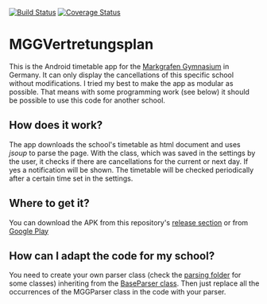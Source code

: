 [![Build Status](https://travis-ci.org/d-Rickyy-b/MGGVertretungsplan.svg?branch=master)](https://travis-ci.org/d-Rickyy-b/MGGVertretungsplan) [![Coverage Status](https://coveralls.io/repos/github/d-Rickyy-b/MGGVertretungsplan/badge.svg?branch=master)](https://coveralls.io/github/d-Rickyy-b/MGGVertretungsplan?branch=master)

# MGGVertretungsplan
This is the Android timetable app for the [Markgrafen Gymnasium](https://www.mgg.karlsruhe.de/stupla/stupla.php) in Germany. It can only display the cancellations of this specific school without modifications. I tried my best to make the app as modular as possible. That means with some programming work (see below) it should be possible to use this code for another school.

## How does it work?
The app downloads the school's timetable as html document and uses *jsoup* to parse the page. With the class, which was saved in the settings by the user, it checks if there are cancellations for the current or next day. If yes a notification will be shown. The timetable will be checked periodically after a certain time set in the settings.

## Where to get it?
You can download the APK from this repository's [release section](https://github.com/d-Rickyy-b/MGGVertretungsplan/releases/) or from [Google Play](https://play.google.com/store/apps/details?id=de.aurora.mggvertretungsplan)


## How can I adapt the code for my school?
You need to create your own parser class (check the [parsing folder](https://github.com/d-Rickyy-b/MGGVertretungsplan/tree/master/app/src/main/java/de/aurora/mggvertretungsplan/parsing) for some classes) inheriting from the [BaseParser class](https://github.com/d-Rickyy-b/MGGVertretungsplan/blob/master/app/src/main/java/de/aurora/mggvertretungsplan/parsing/BaseParser.java). Then just replace all the occurrences of the MGGParser class in the code with your parser.
